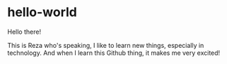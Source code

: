 # hello-world

Hello there!

This is Reza who's speaking, I like to learn new things, especially in technology.
And when I learn this Github thing, it makes me very excited!
